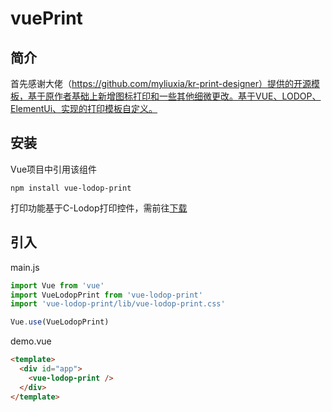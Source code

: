 # vuePrint
## 简介

  首先感谢大佬（https://github.com/myliuxia/kr-print-designer）提供的开源模板，基于原作者基础上新增图标打印和一些其他细微更改。基于VUE、LODOP、ElementUi、实现的打印模板自定义。

## 安装

Vue项目中引用该组件
```
npm install vue-lodop-print
```
打印功能基于C-Lodop打印控件，需前往[下载](http://www.lodop.net/download.html)

## 引入

main.js

```javascript
import Vue from 'vue'
import VueLodopPrint from 'vue-lodop-print'
import 'vue-lodop-print/lib/vue-lodop-print.css'

Vue.use(VueLodopPrint)
```

demo.vue

```html
<template>
  <div id="app">
    <vue-lodop-print />
  </div>
</template>
```
